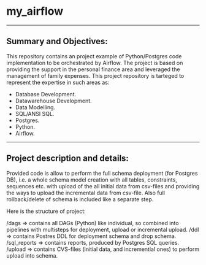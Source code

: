 # my_airflow
--------------------
Summary and Objectives: 
--------------------
This repository contains an project example of Python/Postgres code implementation to be orchestrated by Airflow.
The project is based on providing the support in the personal finance area and leveraged the management of family expenses.
This project repository is tarteged to represent the expertise in such areas as:
  - Database Development.
  - Datawarehouse Development.
  - Data Modelling.
  - SQL/ANSI SQL.
  - Postgres.
  - Python.
  - Airflow.

--------------------
Project description and details:
--------------------
Provided code is allow to perform the full schema deployment (for Postgres DB), 
i.e. a whole schema model creation with all tables, constraints, sequences etc.
with upload of the all initial data from csv-files 
and providing the ways to upload the incremental data from csv-file.
Also full rollback/delete of schema is included like a separate step.

Here is the structure of project:

/dags => contains all DAGs (Python) like individual, so combined into pipelines with multisteps for deployment, 
         upload or incremental upload.
/ddl => contains Postres DDL for deployment schema and drop schema.
/sql_reports => contains reports, produced by Postgres SQL queries.
/upload => contains CVS-files (initial data, and incremential ones) to perform upload into schema.
